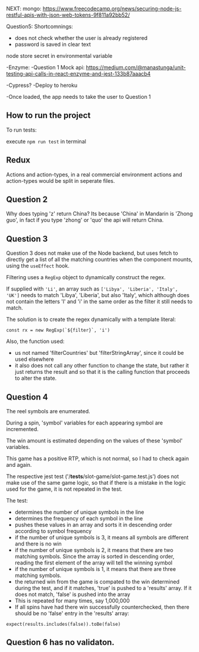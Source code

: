 NEXT:
mongo: https://www.freecodecamp.org/news/securing-node-js-restful-apis-with-json-web-tokens-9f811a92bb52/

Question5: Shortcomnings:
- does not check whether the user is already registered
- password is saved in clear text

node store secret in environmental variable

-Enzyme:
-Question 1
Mock api:
https://medium.com/@manastunga/unit-testing-api-calls-in-react-enzyme-and-jest-133b87aaacb4



-Cypress?
-Deploy to heroku

-Once loaded, the app needs to take the user to Question 1


## How to run the project

To run tests:

execute `npm run test` in terminal

## Redux

Actions and action-types, in a real commercial environment actions and action-types would be split in seperate files.

## Question 2

Why does typing 'z' return China? Its because 'China' in Mandarin is 'Zhong guo', in fact if you type 'zhong' or 'quo' the api will return China.

## Question 3

Question 3 does not make use of the Node backend, but uses fetch to directly get a list of all the matching countries when the component mounts, using the `useEffect` hook.

Filtering uses a `RegExp` object to dynamically construct the regex. 

If supplied with `'Li'`, an array such as `['Libya', 'Liberia', 'Italy', 'UK']` needs to match 'Libya', 'Liberia', but also 'Italy', which although does not contain the letters 'l' and 'i' in the same order as the filter it still needs to match.

The solution is to create the regex dynamically with a template literal:

```const rx = new RegExp(`${filter}`, 'i')```

Also, the function used:

- us not named 'filterCountries' but 'filterStringArray', since it could be used elsewhere
- it also does not call any other function to change the state, but rather it just returns the result and so that it is the calling function that proceeds to alter the state.


## Question 4

The reel symbols are enumerated.

During a spin, 'symbol' variables for each appearing symbol are incremented.

The win amount is estimated depending on the values of these 'symbol' variables.

This game has a positive RTP, which is not normal, so I had to check again and again.

The respective jest test ('/__tests__/slot-game/slot-game.test.js') does not make use of the same game logic, so that if there is a mistake in the logic used for the game, it is not repeated in the test.

The test:
- determines the number of unique symbols in the line
- determines the frequency of each symbol in the line
- pushes these values in an array and sorts it in descending order according to symbol frequency
- if the number of unique symbols is 3, it means all symbols are different and there is no win
- if the number of unique symbols is 2, it means that there are two matching symbols. Since the array is sorted in descending order, reading the first element of the array will tell the winning symbol
- if the number of unique symbols is 1, it means that there are three matching symbols.
- the returned win from the game is compated to the win determined during the test, and if it matches, 'true' is pushed to a 'results' array. If it does not match, 'false' is pushed into the array
- This is repeated for many times, say 1,000,000
- If all spins have had there win successfully counterchecked, then there should be no 'false' entry in the 'results' array:

```expect(results.includes(false)).toBe(false)```


## Question 6 has no validaton.